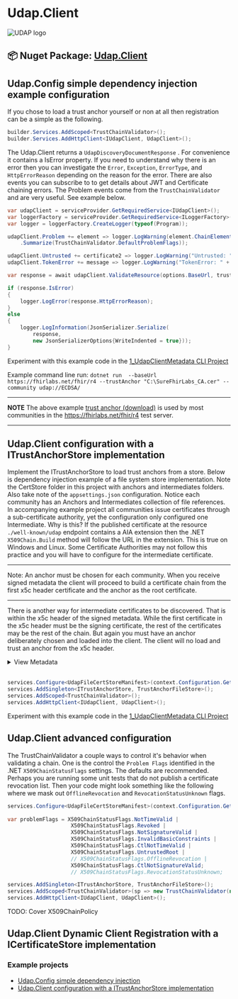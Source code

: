 # Udap.Client

![UDAP logo](https://avatars.githubusercontent.com/u/77421324?s=48&v=4)

## 📦 Nuget Package: [Udap.Client](https://www.nuget.org/packages?q=udap.client)

## Udap.Config simple dependency injection example configuration

If you chose to load a trust anchor yourself or non at all then registration can be a simple as the following.

```csharp
builder.Services.AddScoped<TrustChainValidator>();
builder.Services.AddHttpClient<IUdapClient, UdapClient>();
```

The Udap.Client returns a ```UdapDiscoveryDocumentResponse``` .  For convenience it contains a IsError property.  If you need to understand why there is an error then you can investigate the ```Error```, ```Exception```, ```ErrorType```, and ```HttpErrorReason``` depending on the reason for the error.  There are also events you can subscribe to to get details about JWT and Certificate chaining errors.  The Problem events come from the ```TrustChainValidator``` and are very useful.  See example below.

```csharp
var udapClient = serviceProvider.GetRequiredService<IUdapClient>();
var loggerFactory = serviceProvider.GetRequiredService<ILoggerFactory>();
var logger = loggerFactory.CreateLogger(typeof(Program));

udapClient.Problem += element => logger.LogWarning(element.ChainElementStatus
    .Summarize(TrustChainValidator.DefaultProblemFlags));

udapClient.Untrusted += certificate2 => logger.LogWarning("Untrusted: " + certificate2.Subject);
udapClient.TokenError += message => logger.LogWarning("TokenError: " + message);

var response = await udapClient.ValidateResource(options.BaseUrl, trustAnchorStore, community);

if (response.IsError)
{
    logger.LogError(response.HttpErrorReason);
}
else
{
    logger.LogInformation(JsonSerializer.Serialize(
        response, 
        new JsonSerializerOptions{WriteIndented = true})); 
}

```

Experiment with this example code in the [1_UdapClientMetadata CLI Project](../../examples/clients/1_UdapClientMetadata)

Example command line run: ```dotnet run  --baseUrl https://fhirlabs.net/fhir/r4 --trustAnchor "C:\SureFhirLabs_CA.cer" --community udap://ECDSA/```
 
 ---

 **NOTE** The above example [trust anchor (download)](https://storage.googleapis.com/crl.fhircerts.net/certs/SureFhirLabs_CA.cer) is used by most communities in the https://fhirlabs.net/fhir/r4 test server.

---

## Udap.Client configuration with a ITrustAnchorStore implementation

Implement the ITrustAnchorStore to load trust anchors from a store.  Below is dependency injection example of a file system store implementation.  Note the CertStore folder in this project with anchors and intermediates folders.  Also take note of the ```appsettings.json``` configuration.  Notice each community has an Anchors and Intermediates collection of file references.  In accompanying example project all communities issue certificates through a sub-certificate authority, yet the configuration only configured one Intermediate.  Why is this?  If the published certificate at the resource ```./well-known/udap``` endpoint contains a AIA extension then the .NET ```X509Chain.Build``` method will follow the URL in the extension.  This is true on Windows and Linux.  Some Certificate Authorities may not follow this practice and you will have to configure for the intermediate certificate.  

---
Note: An anchor must be chosen for each community.  When you receive signed metadata the client will proceed to build a certificate chain from the first x5c header certificate and the anchor as the root certificate.  

---

There is another way for intermediate certificates to be discovered.  That is within the x5c header of the signed metadata.  While the first certificate in the x5c header must be the signing certificate, the rest of the certificates may be the rest of the chain.  But again you must have an anchor deliberately chosen and loaded into the client.  The client will no load and trust an anchor from the x5c header.

<details><summary><a>View Metadata</></summary>

```json
"UdapFileCertStoreManifest": {
  "Communities": [
    {
      "Name": "udap://stage.healthtogo.me/",
      "Anchors": [
        {
          "FilePath": "CertStore/anchors/EMRDirectTestCA.crt"
        }
      ]
    },
    {
      "Name": "udap://fhirlabs.net/",
      "Intermediates": [
        "CertStore/intermediates/SureFhirLabs_Intermediate.cer"
      ],
      "Anchors": [
        {
          "FilePath": "CertStore/anchors/SureFhirLabs_CA.cer"
        }
      ]
    },
    {
      "Name": "udap://expired.fhirlabs.net/",
      "Anchors": [
        {
          "FilePath": "CertStore/anchors/SureFhirLabs_CA.cer"
        }
      ]
    },
    {
      "Name": "udap://revoked.fhirlabs.net/",
      "Anchors": [
        {
          "FilePath": "CertStore/anchors/SureFhirLabs_CA.cer"
        }
      ]
    },
    {
      "Name": "udap://untrusted.fhirlabs.net/",
      "Anchors": [
        {
          "FilePath": "CertStore/anchors/SureFhirLabs_CA.cer"
        }
      ]
    },
    {
      "Name": "udap://Iss.Miss.Match.To.SubjAltName/",
      "Anchors": [
        {
          "FilePath": "CertStore/anchors/SureFhirLabs_CA.cer"
        }
      ]
    },
    {
      "Name": "udap://Iss.Miss.Match.To.BaseUrl//",
      "Anchors": [
        {
          "FilePath": "CertStore/anchors/SureFhirLabs_CA.cer"
        }
      ]
    },
    {
      "Name": "udap://ECDSA/",
      "Anchors": [
        {
          "FilePath": "CertStore/anchors/SureFhirLabs_CA.cer"
        }
      ]
    }
  ]
}
```

</details>
<br/>

```csharp
services.Configure<UdapFileCertStoreManifest>(context.Configuration.GetSection("UdapFileCertStoreManifest"));
services.AddSingleton<ITrustAnchorStore, TrustAnchorFileStore>();
services.AddScoped<TrustChainValidator>();
services.AddHttpClient<IUdapClient, UdapClient>();
```

Experiment with this example code in the [1_UdapClientMetadata CLI Project](../../examples/clients/2_UdapClientMetadata)

## Udap.Client advanced configuration

The TrustChainValidator a couple ways to control it's behavior when validating a chain.  One is the control the ```Problem Flags``` identified in the .NET ```X509ChainStatusFlags``` settings.  The defaults are recommended.  Perhaps you are running some unit tests that do not publish a certificate revocation list.  Then your code might look something like the following where we mask out ```OfflineRevocation``` and ```RevocationStatusUnknown``` flags.

```csharp
services.Configure<UdapFileCertStoreManifest>(context.Configuration.GetSection("UdapFileCertStoreManifest"));
                    
var problemFlags = X509ChainStatusFlags.NotTimeValid |
                    X509ChainStatusFlags.Revoked |
                    X509ChainStatusFlags.NotSignatureValid |
                    X509ChainStatusFlags.InvalidBasicConstraints |
                    X509ChainStatusFlags.CtlNotTimeValid |
                    X509ChainStatusFlags.UntrustedRoot |
                    // X509ChainStatusFlags.OfflineRevocation |
                    X509ChainStatusFlags.CtlNotSignatureValid;
                    // X509ChainStatusFlags.RevocationStatusUnknown;

services.AddSingleton<ITrustAnchorStore, TrustAnchorFileStore>();
services.AddScoped<TrustChainValidator>(sp => new TrustChainValidator(new X509ChainPolicy(), problemFlags, sp.GetService<ILogger<TrustChainValidator>>()));
services.AddHttpClient<IUdapClient, UdapClient>();
```

TODO: Cover X509ChainPolicy


## Udap.Client Dynamic Client Registration with a ICertificateStore implementation

### Example projects

- [Udap.Config simple dependency injection](./examples/clients/1_UdapClientMetadata/README.md)
- [Udap.Client configuration with a ITrustAnchorStore implementation](./examples/clients/2_UdapClientMetadata/README.md)
